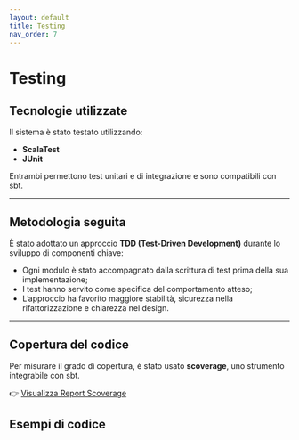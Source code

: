 ```yaml
---
layout: default
title: Testing
nav_order: 7
---
```


# Testing

## Tecnologie utilizzate
Il sistema è stato testato utilizzando:
- **ScalaTest** 
- **JUnit**

Entrambi permettono test unitari e di integrazione e sono compatibili con sbt.

---

## Metodologia seguita
È stato adottato un approccio **TDD (Test-Driven Development)** durante lo sviluppo di componenti chiave:
- Ogni modulo è stato accompagnato dalla scrittura di test prima della sua implementazione;
- I test hanno servito come specifica del comportamento atteso;
- L’approccio ha favorito maggiore stabilità, sicurezza nella rifattorizzazione e chiarezza nel design.

---

## Copertura del codice
Per misurare il grado di copertura, è stato usato **scoverage**, uno strumento integrabile con sbt.

👉 [Visualizza Report Scoverage](scoverage-report/index.html)

## Esempi di codice
